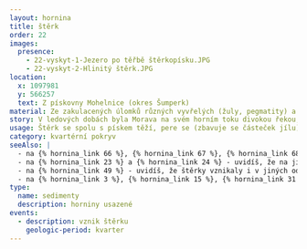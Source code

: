 ```yaml
---
layout: hornina
title: štěrk
order: 22
images:
  presence:
    - 22-vyskyt-1-Jezero po těřbě štěrkopísku.JPG
    - 22-vyskyt-2-Hlinitý štěrk.JPG
location:
  x: 1097981
  y: 566257
  text: Z pískovny Mohelnice (okres Šumperk)
material: Ze zakulacených úlomků různých vyvřelých (žuly, pegmatity) a metamorfovaných (ruly, amfibolity, kvarcity) hornin.
story: V ledových dobách byla Morava na svém horním toku divokou řekou, která unášela množství horninových úlomků z hor. Úlomky se kutálely v říčním proudu, narážely do sebe až se ohladily do kulata. Valouny jsou z různých odolných vyvřelých a metamorfovaných hornin, které bychom našli v Hrubém Jeseníku.
usage: Štěrk se spolu s pískem těží, pere se (zbavuje se částeček jílu), zrna štěrku a písku se třídí podle velikosti. Používají se jako plnivo do betonových a asfaltových směsí a pro další účely ve stavebnictví. Větší valouny se používají také pro zkrášlení zahrad.
category: kvartérní pokryv
seeAlso: |
  - na {% hornina_link 66 %}, {% hornina_link 67 %}, {% hornina_link 68 %}, {% hornina_link 69 %} - uvidíš, jak vypadají některé z hornin, z nichž jsou mé valouny
  - na {% hornina_link 23 %} a {% hornina_link 24 %} - uvidíš, že na jiných místech vznikaly ve stejné době štěrky s odlišným složením
  - na {% hornina_link 49 %} - uvidíš, že štěrky vznikaly i v jiných odobích a mají různé složení
  - na {% hornina_link 3 %}, {% hornina_link 15 %}, {% hornina_link 31 %} a {% hornina_link 43 %} - uvidíš, že ze štěrku může vzniknout pevná hornina
type:
  name: sedimenty
  description: horniny usazené
events:
  - description: vznik štěrku
    geologic-period: kvarter
---
```


